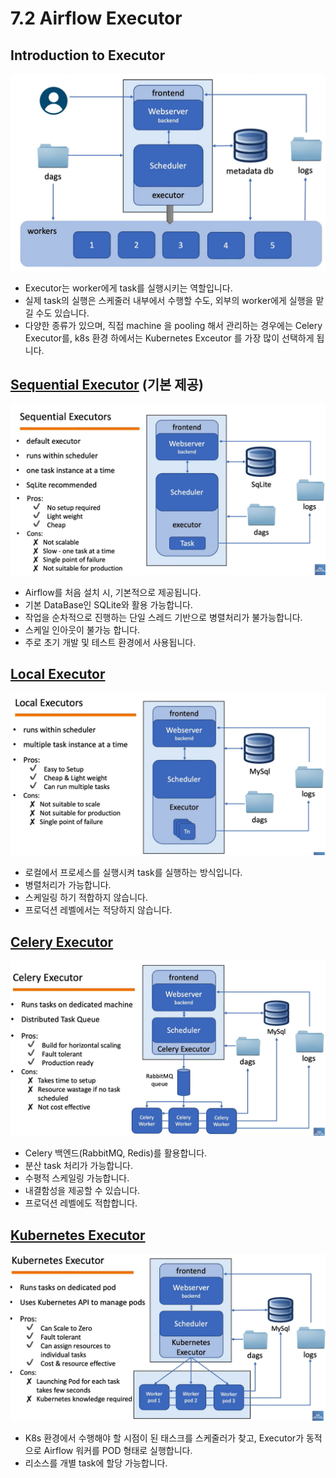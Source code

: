 # 7.2 Airflow Executor

## Introduction to Executor

<img src="./images/7_2_1.png">

- Executor는 worker에게 task를 실행시키는 역할입니다.
- 실제 task의 실행은 스케줄러 내부에서 수행할 수도, 외부의 worker에게 실행을 맡길 수도 있습니다.
- 다양한 종류가 있으며, 직접 machine 을 pooling 해서 관리하는 경우에는 Celery Executor를, k8s 환경 하에서는 Kubernetes Exceutor 를 가장 많이 선택하게 됩니다.

## [Sequential Executor](https://airflow.apache.org/docs/apache-airflow/stable/core-concepts/executor/sequential.html) (기본 제공)

<img src="./images/7_2_2.png">

- Airflow를 처음 설치 시, 기본적으로 제공됩니다.
- 기본 DataBase인 SQLite와 활용 가능합니다.
- 작업을 순차적으로 진행하는 단일 스레드 기반으로 병렬처리가 불가능합니다.
- 스케일 인아웃이 불가능 합니다.
- 주로 초기 개발 및 테스트 환경에서 사용됩니다.

## [Local Executor](https://airflow.apache.org/docs/apache-airflow/stable/core-concepts/executor/local.html)

<img src="./images/7_2_3.png">

- 로컬에서 프로세스를 실행시켜 task를 실행하는 방식입니다.
- 병렬처리가 가능합니다.
- 스케일링 하기 적합하지 않습니다.
- 프로덕션 레벨에서는 적당하지 않습니다.

## [Celery Executor](https://airflow.apache.org/docs/apache-airflow/stable/core-concepts/executor/celery.html)

<img src="./images/7_2_4.png">

- Celery 백엔드(RabbitMQ, Redis)를 활용합니다.
- 분산 task 처리가 가능합니다.
- 수평적 스케일링 가능합니다.
- 내결함성을 제공할 수 있습니다.
- 프로덕션 레벨에도 적합합니다.

## [Kubernetes Executor](https://airflow.apache.org/docs/apache-airflow/stable/core-concepts/executor/kubernetes.html)

<img src="./images/7_2_5.png">

- K8s 환경에서 수행해야 할 시점이 된 태스크를 스케줄러가 찾고, Executor가 동적으로 Airflow 워커를 POD 형태로 실행합니다. 
- 리소스를 개별 task에 할당 가능합니다.